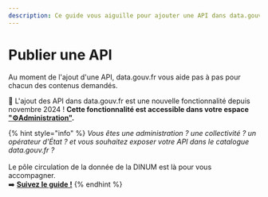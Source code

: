 ```yaml
---
description: Ce guide vous aiguille pour ajouter une API dans data.gouv.fr.
---
```


# Publier une API

Au moment de l'ajout d'une API, data.gouv.fr vous aide pas à pas pour chacun des contenus demandés.

🎉 L'ajout des API dans data.gouv.fr est une nouvelle fonctionnalité depuis novembre 2024 ! **Cette fonctionnalité est accessible dans votre espace** [**"⚙️Administration"**](https://www.data.gouv.fr/fr/beta/admin/me/dataservices)**.**

{% hint style="info" %}
_Vous êtes une administration ? une collectivité ? un opérateur d'État ? et vous souhaitez exposer votre API dans le catalogue data.gouv.fr ?_\
\
Le pôle circulation de la donnée de la DINUM est là pour vous accompagner. \
➡️ [**Suivez le guide !**](outils-pour-les-administrations/)
{% endhint %}



